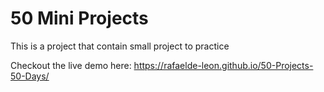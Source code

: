 # 50 Mini Projects

This is a project that contain small project to practice

Checkout the live demo here: https://rafaelde-leon.github.io/50-Projects-50-Days/
